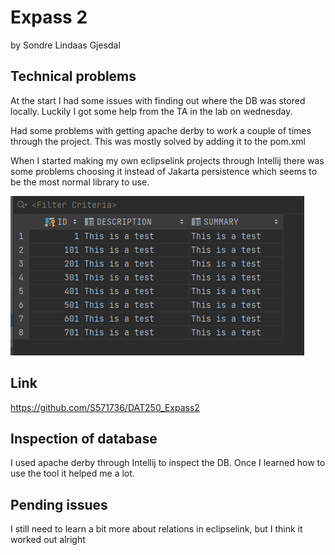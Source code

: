 # Expass 2
by Sondre Lindaas Gjesdal

## Technical problems

At the start I had some issues with finding out where the DB was stored locally. Luckily I got some help from the TA in the lab on wednesday.

Had some problems with getting apache derby to work a couple of times through the project. This was mostly solved by adding it to the pom.xml

When I started making my own eclipselink projects through Intellij there was some problems choosing it instead of Jakarta persistence which seems to be the most normal library to use.

![testDb](testDb.png)

## Link

https://github.com/S571736/DAT250_Expass2

## Inspection of database

I used apache derby through Intellij to inspect the DB. Once I learned how to use the tool it helped me a lot.

## Pending issues

I still need to learn a bit more about relations in eclipselink, but I think it worked out alright